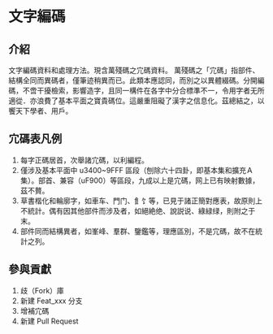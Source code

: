 # 文字編碼

## 介紹
文字編碼資料和處理方法。現含萬殘碼之宂碼資料。
萬殘碼之「宂碼」指部件、結構全同而異碼者，僅筆迹稍異而已。此類本應認同，而別之以異體綴碼。分開編碼，不啻干擾檢索，影響造字，且同一構件在各字中分合標準不一，令用字者无所適從．亦浪費了基本平面之寶貴碼位。這嚴重阻礙了漢字之信息化。茲總結之，以饗天下學者、用戶。

## 宂碼表凡例

1.  每字正碼居首，次舉諸宂碼，以利編程。
2.  僅涉及基本平面中 u3400~9FFF 區段（刨除六十四卦，即基本集和擴充Ａ集）。部首、兼容（uF900）等區段，九成以上是宂碼，网上已有映射數據，茲不贅。
3.  草書楷化和輪廓字，如車车、門门、飠饣等，已見于諸正簡對應表，故原則上不統計。偶有因其他部件而涉及者，如絕絶绝、說説说、綠緑绿，則附之于末。
4.  部件同而結構異者，如峯峰、羣群、鑒鑑等，理應區別，不是宂碼，故不在統計之列。

## 參與貢獻

1.  歧（Fork）庫
2.  新建 Feat_xxx 分支
3.  增補宂碼
4.  新建 Pull Request
